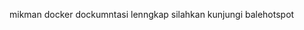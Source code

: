 mikman docker 
dockumntasi lenngkap silahkan kunjungi <a herf="https://balehotspot.com"> balehotspot </a>
